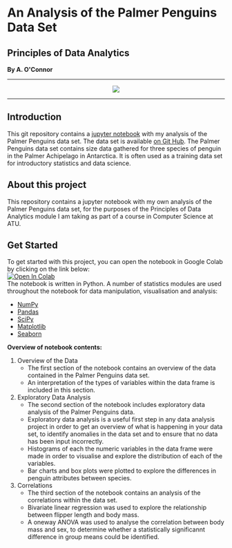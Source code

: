 # An Analysis of the Palmer Penguins Data Set
## Principles of Data Analytics
**By A. O'Connor**
*********
<p align ="center"><img src="https://allisonhorst.github.io/palmerpenguins/logo.png" /></p>

*********

## Introduction 
This git repository contains a [jupyter notebook](https://github.com/a-o-connor/palmerpenguins_data_analytics/blob/main/palmerpenguinsanalysis.ipynb) with my analysis of the Palmer Penguins data set.
The data set is available [on Git Hub](https://allisonhorst.github.io/palmerpenguins/articles/intro.html).
The Palmer Penguins data set contains size data gathered for three species of penguin in the Palmer Achipelago in Antarctica. It is often used as a training data set for introductory statistics and data science.
## About this project
This repository contains a jupyter notebook with my own analysis of the Palmer Penguins data set, for the purposes of the Principles of Data Analytics module I am taking as part of a course in Computer Science at ATU.
## Get Started
To get started with this project, you can open the notebook in Google Colab by clicking on the link below:\
<a target="_blank" href="https://colab.research.google.com/github/a-o-connor/palmerpenguins_data_analytics/blob/main/palmerpenguinsanalysis.ipynb">
  <img src="https://colab.research.google.com/assets/colab-badge.svg" alt="Open In Colab"/>
</a>
\
The notebook is written in Python. A number of statistics modules are used throughout the notebook for data manipulation, visualisation and analysis:
- [NumPy](https://numpy.org/doc/stable/index.html) 
- [Pandas](https://pandas.pydata.org/)
- [SciPy](https://scipy.org/)
- [Matplotlib](https://matplotlib.org/)
- [Seaborn](https://seaborn.pydata.org/) 

**Overview of notebook contents:**
1. Overview of the Data 
    - The first section of the notebook contains an overview of the data contained in the Palmer Penguins data set. 
    - An interpretation of the types of variables within the data frame is included in this section. 
2. Exploratory Data Analysis
    - The second section of the notebook includes exploratory data analysis of the Palmer Penguins data.
    - Exploratory data analysis is a useful first step in any data analysis project in order to get an overview of what is happening in your data set, to identify anomalies in the data set and to ensure that no data has been input incorrectly.  
    - Histograms of each the numeric variables in the data frame were made in order to visualise and explore the distribution of each of the variables. 
    - Bar charts and box plots were plotted to explore the differences in penguin attributes between species.
3. Correlations
    - The third section of the notebook contains an analysis of the correlations within the data set. 
    - Bivariate linear regression was used to explore the relationship between flipper length and body mass. 
    - A oneway ANOVA was used to analyse the correlation between body mass and sex, to determine whether a statistically significannt difference in group means could be identified. 
